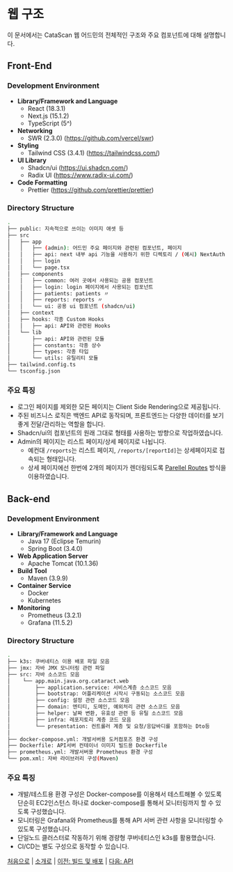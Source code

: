 # 웹 구조

이 문서에서는 CataScan 웹 어드민의 전체적인 구조와 주요 컴포넌트에 대해 설명합니다.

## Front-End

### Development Environment

- **Library/Framework and Language**
  - React (18.3.1)
  - Next.js (15.1.2)
  - TypeScript (5^)
- **Networking**
  - SWR (2.3.0) (https://github.com/vercel/swr)
- **Styling**
  - Tailwind CSS (3.4.1) (https://tailwindcss.com/)
- **UI Library**
  - Shadcn/ui (https://ui.shadcn.com/)
  - Radix UI (https://www.radix-ui.com/)
- **Code Formatting**
  - Prettier (https://github.com/prettier/prettier)

### Directory Structure

```bash
.
├── public: 지속적으로 쓰이는 이미지 애셋 등
├── src
│   ├── app
│   │   ├── (admin): 어드민 주요 페이지와 관련된 컴포넌트, 페이지
│   │   ├── api: next 내부 api 기능을 사용하기 위한 디렉토리 / (예시) NextAuth 로직 등
│   │   ├── login
│   │   └── page.tsx
│   ├── components
│   │   ├── common: 여러 곳에서 사용되는 공용 컴포넌트
│   │   ├── login: login 페이지에서 사용되는 컴포넌트
│   │   ├── patients: patients 〃
│   │   ├── reports: reports 〃
│   │   └── ui: 공용 ui 컴포넌트 (shadcn/ui)
│   ├── context
│   ├── hooks: 각종 Custom Hooks
│   │   ├── api: API와 관련된 Hooks
│   └── lib
│       ├── api: API와 관련된 모듈
│       ├── constants: 각종 상수
│       ├── types: 각종 타입
│       └── utils: 유틸리티 모듈
├── tailwind.config.ts
└── tsconfig.json
```

### 주요 특징

- 로그인 페이지를 제외한 모든 페이지는 Client Side Rendering으로 제공됩니다.
- 주된 비즈니스 로직은 백엔드 API로 동작되며, 프론트엔드는 다양한 데이터를 보기 좋게 전달/관리하는 역할을 합니다.
- Shadcn/ui의 컴포넌트의 원래 그대로 형태를 사용하는 방향으로 작업하였습니다.
- Admin의 페이지는 리스트 페이지/상세 페이지로 나뉩니다.
  - 예컨대 `/reports`는 리스트 페이지, `/reports/[reportId]`는 상세페이지로 접속되는 형태입니다.
  - 상세 페이지에선 한번에 2개의 페이지가 렌더링되도록 [Parellel Routes](https://nextjs.org/docs/app/building-your-application/routing/parallel-routes) 방식을 이용하였습니다.


## Back-end

### Development Environment
- **Library/Framework and Language**
  - Java 17 (Eclipse Temurin)
  - Spring Boot (3.4.0)
- **Web Application Server**
  - Apache Tomcat (10.1.36)
- **Build Tool**
  - Maven (3.9.9)
- **Container Service**
  - Docker
  - Kubernetes
- **Monitoring**
  - Prometheus (3.2.1)
  - Grafana (11.5.2)


### Directory Structure

```bash
.
├── k3s: 쿠버네티스 이용 배포 파일 모음  
├── jmx: 자바 JMX 모니터링 관련 파일
├── src: 자바 소스코드 모음
│    └── app.main.java.org.cataract.web  
│        ├── application.service: 서비스계층 소스코드 모음
│        ├── bootstrap: 어플리케이션 시작시 구동되는 소스코드 모음
│        ├── config: 설정 관련 소스코드 모음
│        ├── domain: 엔티티, 도메인, 예외처리 관련 소스코드 모음
│        ├── helper: 날짜 변환, 유효성 관련 등 유틸 소스코드 모음
│        ├── infra: 레포지토리 계층 코드 모음
│        └── presentation: 컨트롤러 계층 및 요청/응답바디를 포함하는 Dto등 
│
├── docker-compose.yml: 개발서버용 도커컴포즈 환경 구성
├── Dockerfile: API서버 컨테이너 이미지 빌드용 Dockerfile
├── prometheus.yml: 개발서버용 Prometheus 환경 구성
└── pom.xml: 자바 라이브러리 구성(Maven) 

```


### 주요 특징
- 개발/테스트용 환경 구성은 Docker-compose를 이용해서 테스트해볼 수 있도록 단순히 EC2인스턴스 하나로 docker-compose를 통해서 모니터링까지 할 수 있도록 구성했습니다. 
- 모니터링은 Grafana와 Prometheus를 통해 API 서버 관련 사항을 모니터링할 수 있도록 구성했습니다. 
- 단일노드 클러스터로 작동하기 위해 경량형 쿠버네티스인 k3s를 활용했습니다.
- CI/CD는 별도 구성으로 동작할 수 있습니다. 


[처음으로](../overview.md) |
[소개로](00_introduction.md) |
[이전: 빌드 및 배포](01_build_and_deployment.md) |
[다음: API](03_api.md)
